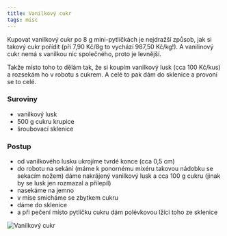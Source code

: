 ```yaml
---
title: Vanilkový cukr
tags: misc
---
```


Kupovat vanilkový cukr po 8 g mini-pytlíčkách je nejdražší způsob, jak si takový cukr pořídit (při 7,90 Kč/8g to vychází 987,50 Kč/kg!). A vanilinový cukr nemá s vanilkou nic společného, proto je levnější.

Takže místo toho to dělám tak, že si koupím vanilkový lusk (cca 100 Kč/kus) a rozsekám ho v robotu s cukrem. A celé to pak dám do sklenice a provoní se to celé.

### Suroviny
- vanilkový lusk
- 500 g cukru krupice
- šroubovací sklenice


### Postup
- od vanilkového lusku ukrojíme tvrdé konce (cca 0,5 cm)
- do robotu na sekání (máme k ponornému mixéru takovou nádobku se sekacím nožem) dáme nakrájený vanilkový lusk a cca 100 g cukru (jinak by se lusk jen rozmazal a přilepil)
- nasekáme na jemno
- v míse smícháme se zbytkem cukru
- dáme do sklenice
- a při pečení místo pytlíčku cukru dám polévkovou lžíci toho ze sklenice


![Vanilkový cukr](/fotky/vanilkovy-cukr.jpg)
